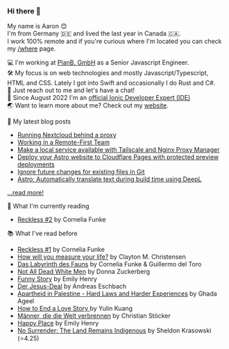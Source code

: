 ### Hi there 👋

My name is Aaron 😊   
I'm from Germany 🇩🇪 and lived the last year in Canada 🇨🇦.    
I work 100% remote and if you're curious where I'm located you can check my [/where](https://aaronczichon.de/where) page.

💻 I'm working at [PlanB. GmbH](https://github.com/planbgmbh) as a Senior Javascript Engineer.    
🛠 My focus is on web technologies and mostly Javascript/Typescript, HTML and CSS. Lately I got into Swift and occasionally I do Rust and C#.    
🦜 Just reach out to me and let's have a chat!   
📱 Since August 2022 I'm an [official Ionic Developer Expert (IDE)](https://ionic.io/developer-experts)   
🌏 Want to learn more about me? Check out my [website](https://aaronczichon.de).   

📝 My latest blog posts
* [Running Nextcloud behind a proxy](https://aaronczichon.de/blog/34-nextcloud-proxy/)
* [Working in a Remote-First Team](https://aaronczichon.de/blog/32-remote-teams/)
* [Make a local service available with Tailscale and Nginx Proxy Manager](https://aaronczichon.de/blog/31-tailscale-npm/)
* [Deploy your Astro website to Cloudflare Pages with protected preview deployments](https://aaronczichon.de/blog/28-cloudflare-pages-astro-github/)
* [Ignore future changes for existing files in Git](https://aaronczichon.de/blog/23-gitignore-existing/)
* [Astro: Automatically translate text during build time using DeepL](https://aaronczichon.de/blog/21-astro-deepl-component/)

[...read more!](https://aaronczichon.de/blog)

📖 What I'm currently reading   
- [Reckless #2](https://app.thestorygraph.com/books/02148dc4-ae1f-4573-8501-e00de4c0e67f) by Cornelia Funke

📚 What I've read before
- [Reckless #1](https://app.thestorygraph.com/books/406757c4-470c-4435-ab17-d1cc44b38d20) by Cornelia Funke
- [How will you measure your life?](https://app.thestorygraph.com/books/6aeab04a-7c53-48fa-b8cc-599ce9feb0ed) by Clayton M. Christensen
- [Das Labyrinth des Fauns](https://app.thestorygraph.com/books/84946714-2168-46d2-bf06-6cfdf4b4bb4d) by Cornelia Funke & Guillermo del Toro
- [Not All Dead White Men](https://app.thestorygraph.com/books/ffdeeb47-10a3-4aa9-922b-981567864322) by Donna Zuckerberg
- [Funny Story](https://app.thestorygraph.com/books/70938f48-9bcb-41bf-87f8-2b5f59124eef) by Emily Henry
- [Der Jesus-Deal](https://app.thestorygraph.com/books/7aa71d29-f3da-431a-8f8e-714c0fda10da) by Andreas Eschbach
- [Apartheid in Palestine - Hard Laws and Harder Experiences](https://app.thestorygraph.com/books/7e69f5ab-bca2-4891-b9e7-51af9964d324) by Ghada Ageel
- [How to End a Love Story ](https://app.thestorygraph.com/books/a9bc5164-5117-443b-a6d4-4e8e7ba353fa) by Yulin Kuang
- [Männer, die die Welt verbrennen](https://app.thestorygraph.com/books/8d0b1f96-fd25-47d0-97b6-541fa1b1b353) by Christian Stöcker
- [Happy Place](https://app.thestorygraph.com/books/084df628-75a9-4357-a928-b0547027122d) by Emily Henry
- [No Surrender: The Land Remains Indigenous](https://app.thestorygraph.com/books/0b76d43c-2604-4b6c-94d7-1f72be99bdf2) by Sheldon Krasowski (⭐️4.25)

<!--
**aaronczichon/aaronczichon** is a ✨ _special_ ✨ repository because its `README.md` (this file) appears on your GitHub profile.

Here are some ideas to get you started:

- 🔭 I’m currently working on ...
- 🌱 I’m currently learning ...
- 👯 I’m looking to collaborate on ...
- 🤔 I’m looking for help with ...
- 💬 Ask me about ...
- 📫 How to reach me: ...
- 😄 Pronouns: ...
- ⚡ Fun fact: ...
-->
